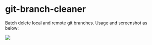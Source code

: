 # git-branch-cleaner
Batch delete local and remote git branches. Usage and screenshot as below:

![](https://cloud.githubusercontent.com/assets/2181835/16405149/1a1b71ba-3d38-11e6-8f89-f8fa64fb949d.png)
